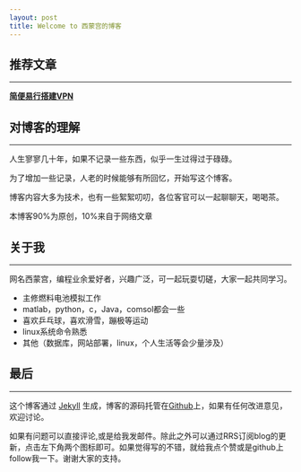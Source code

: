 ```yaml
---
layout: post
title: Welcome to 西蒙宫的博客
---
```


## 推荐文章
----
**[简便易行搭建VPN](http://simongong.net/2015/06/%E7%AE%80%E5%8D%95%E7%9A%84%E6%A2%AF%E5%AD%90%E6%90%AD%E5%BB%BA%E6%96%B9%E6%B3%95%EF%BC%8C%E6%9C%80%E5%B0%8F%E6%88%90%E6%9C%AC%EF%BC%8C%E6%9C%80%E6%96%B9%E4%BE%BF%E4%B9%8B%E9%80%89/)**

## 对博客的理解
----

人生寥寥几十年，如果不记录一些东西，似乎一生过得过于碌碌。

为了增加一些记录，人老的时候能够有所回忆，开始写这个博客。

博客内容大多为技术，也有一些絮絮叨叨，各位客官可以一起聊聊天，喝喝茶。

本博客90%为原创，10%来自于网络文章

## 关于我
---
网名西蒙宫，编程业余爱好者，兴趣广泛，可一起玩耍切磋，大家一起共同学习。

-   主修燃料电池模拟工作
-   matlab，python，c，Java，comsol都会一些
-   喜欢乒乓球，喜欢滑雪，蹦极等运动
-   linux系统命令熟悉
-   其他（数据库，网站部署，linux，个人生活等会少量涉及）


## 最后
---
这个博客通过 [Jekyll](http://jekyllrb.com/) 生成，博客的源码托管在[Github](https://github.com/gj3169/gj3169.github.io)上，如果有任何改进意见，欢迎讨论。

如果有问题可以直接评论,或是给我发邮件。除此之外可以通过RRS订阅blog的更新，点击左下角两个图标即可。如果觉得写的不错，就给我点个赞或是github上follow我一下。谢谢大家的支持。